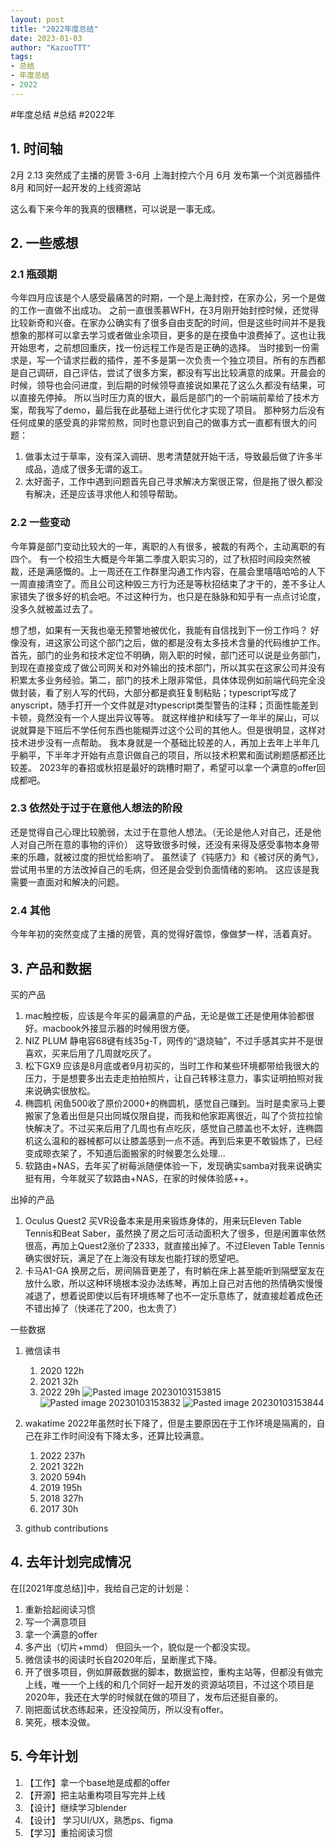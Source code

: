 ```yaml
---
layout: post
title: "2022年度总结"
date: 2023-01-03
author: "KazooTTT"
tags:
- 总结
- 年度总结
- 2022
---
```


#年度总结  #总结  #2022年 


## 1. 时间轴

2月 
	2.13 突然成了主播的房管
3-6月 上海封控六个月
6月 发布第一个浏览器插件
8月 和同好一起开发的上线资源站

这么看下来今年的我真的很糟糕，可以说是一事无成。

## 2. 一些感想
### 2.1 瓶颈期
今年四月应该是个人感受最痛苦的时期，一个是上海封控，在家办公，另一个是做的工作一直做不出成功。
之前一直很羡慕WFH，在3月刚开始封控时候，还觉得比较新奇和兴奋。在家办公确实有了很多自由支配的时间，但是这些时间并不是我想象的那样可以拿去学习或者做业余项目，更多的是在摸鱼中浪费掉了。这也让我开始思考，之前想回重庆，找一份远程工作是否是正确的选择。
当时接到一份需求是，写一个请求拦截的插件，差不多是第一次负责一个独立项目。所有的东西都是自己调研，自己评估，尝试了很多方案，都没有写出比较满意的成果。开晨会的时候，领导也会问进度，到后期的时候领导直接说如果花了这么久都没有结果，可以直接先停掉。
所以当时压力真的很大，最后是部门的一个前端前辈给了技术方案，帮我写了demo，最后我在此基础上进行优化才实现了项目。
那种努力后没有任何成果的感受真的非常煎熬，同时也意识到自己的做事方式一直都有很大的问题：
1. 做事太过于草率，没有深入调研、思考清楚就开始干活，导致最后做了许多半成品，造成了很多无谓的返工。
2. 太好面子，工作中遇到问题首先自己寻求解决方案很正常，但是拖了很久都没有解决，还是应该寻求他人和领导帮助。

### 2.2 一些变动
今年算是部门变动比较大的一年，离职的人有很多，被裁的有两个，主动离职的有四个。
有一个校招生大概是今年第二季度入职实习的，过了秋招时间段突然被裁，还是满感慨的。上一周还在工作群里沟通工作内容，在晨会里嘻嘻哈哈的人下一周直接清空了。而且公司这种毁三方行为还是等秋招结束了才干的，差不多让人家错失了很多好的机会吧。不过这种行为，也只是在脉脉和知乎有一点点讨论度，没多久就被盖过去了。

想了想，如果有一天我也毫无预警地被优化，我能有自信找到下一份工作吗？
好像没有，进这家公司这个部门之后，做的都是没有太多技术含量的代码维护工作。首先，部门的业务和技术定位不明确，刚入职的时候，部门还可以说是业务部门，到现在直接变成了做公司网关和对外输出的技术部门，所以其实在这家公司并没有积累太多业务经验。第二，部门的技术上限非常低，具体体现例如前端代码完全没做封装，看了别人写的代码，大部分都是疯狂复制粘贴；typescript写成了anyscript，随手打开一个文件就是对typescript类型警告的注释；页面性能差到卡顿，竟然没有一个人提出异议等等。
就这样维护和续写了一年半的屎山，可以说就算是下班后不学任何东西也能糊弄过这个公司的其他人。但是很明显，这样对技术进步没有一点帮助。
我本身就是一个基础比较差的人，再加上去年上半年几乎躺平，下半年才开始有点意识做自己的项目，所以技术积累和面试刷题感都还比较差。
2023年的春招或秋招是最好的跳槽时期了，希望可以拿一个满意的offer回成都吧。

### 2.3 依然处于过于在意他人想法的阶段
还是觉得自己心理比较脆弱，太过于在意他人想法。（无论是他人对自己，还是他人对自己所在意的事物的评价）
这导致很多时候，还没有来得及感受事物本身带来的乐趣，就被过度的担忧给影响了。
虽然读了《钝感力》和《被讨厌的勇气》，尝试用书里的方法改掉自己的毛病，但还是会受到负面情绪的影响。
这应该是我需要一直面对和解决的问题。

### 2.4 其他
今年年初的突然变成了主播的房管，真的觉得好震惊，像做梦一样，活着真好。


## 3. 产品和数据
买的产品
1. mac触控板，应该是今年买的最满意的产品，无论是做工还是使用体验都很好。macbook外接显示器的时候用很方便。
2. NIZ PLUM 静电容68键有线35g-T，网传的“退烧轴”，不过手感其实并不是很喜欢，买来后用了几周就吃灰了。
3. 松下GX9 应该是8月底或者9月初买的，当时工作和某些环境都带给我很大的压力，于是想要多出去走走拍拍照片，让自己转移注意力，事实证明拍照对我来说确实很放松。
4. 椭圆机 闲鱼500收了原价2000+的椭圆机，感觉自己赚到。当时是卖家马上要搬家了急着出但是只出同城仅限自提，而我和他家距离很近，叫了个货拉拉愉快解决了。不过买来后用了几周也有点吃灰，感觉自己膝盖也不太好，连椭圆机这么温和的器械都可以让膝盖感到一点不适。再到后来更不敢锻炼了，已经变成晾衣架了，不知道后面搬家的时候要怎么处理...
5. 软路由+NAS，去年买了树莓派随便体验一下，发现确实samba对我来说确实挺有用，今年就买了软路由+NAS，在家的时候体验感++。



出掉的产品
1. Oculus Quest2 买VR设备本来是用来锻炼身体的，用来玩Eleven Table Tennis和Beat Saber，虽然换了房之后可活动面积大了很多，但是闲置率依然很高，再加上Quest2涨价了2333，就直接出掉了。不过Eleven Table Tennis确实很好玩，满足了在上海没有球友也能打球的愿望吧。
2. 卡马A1-GA 换房之后，房间隔音更差了，有时躺在床上甚至能听到隔壁室友在放什么歌，所以这种环境根本没办法练琴，再加上自己对吉他的热情确实慢慢减退了，想着说即使以后有环境练琴了也不一定乐意练了，就直接趁着成色还不错出掉了（快递花了200，也太贵了）




一些数据
1. 微信读书
	1. 2020 122h
	2. 2021 32h
	3. 2022 29h
		![Pasted image 20230103153815](https://kazoottt-1256684243.cos.ap-chengdu.myqcloud.com/Pasted%2520image%252020230103153815.png)
		![Pasted image 20230103153832](https://kazoottt-1256684243.cos.ap-chengdu.myqcloud.com/Pasted%20image%2020230103153832.png)
		![Pasted image 20230103153844](https://kazoottt-1256684243.cos.ap-chengdu.myqcloud.com/Pasted%20image%2020230103153844.png)


1. wakatime
		2022年虽然时长下降了，但是主要原因在于工作环境是隔离的，自己在非工作时间没有下降太多，还算比较满意。
	1. 2022 237h
	2. 2021 322h
	3. 2020 594h
	4. 2019 195h
	5. 2018 327h
	6. 2017 30h


1. github contributions


## 4. 去年计划完成情况

在[[2021年度总结]]中，我给自己定的计划是：
1.  重新拾起阅读习惯
2.  写一个满意项目
3.  拿一个满意的offer
4.  多产出（切片+mmd）
但回头一个，貌似是一个都没实现。
1. 微信读书的阅读时长自2020年后，呈断崖式下降。
6.  开了很多项目，例如屏蔽数据的脚本，数据监控，重构主站等，但都没有做完上线，唯一一个上线的和几个同好一起开发的资源站项目，不过这个项目是2020年，我还在大学的时候就在做的项目了，发布后还挺自豪的。
3. 刚把面试状态练起来，还没投简历，所以没有offer。
4. 笑死，根本没做。

## 5. 今年计划

1. 【工作】拿一个base地是成都的offer
2. 【开源】把主站重构项目写完并上线
3. 【设计】继续学习blender
4. 【设计】 学习UI/UX，熟悉ps、figma
5. 【学习】重拾阅读习惯
